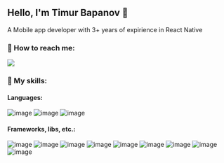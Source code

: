 ## Hello, I'm Timur Bapanov 👋


A Mobile app developer with 3+ years of expirience in React Native

### 📩 How to reach me:   

<a href="mailto:timur.bapanov@gmail.com" target="_blank" rel="nofollow">
    <img src="https://img.shields.io/badge/Gmail-D14836?style=for-the-badge&logo=gmail&logoColor=white" style="max-width:100%;">        
</a>



### 💪 My skills:
#### Languages:
![image](https://img.shields.io/badge/JavaScript-323330?style=for-the-badge&logo=javascript&logoColor=F7DF1E)
![image](https://img.shields.io/badge/typescript-3178C6?style=for-the-badge&logo=typescript&logoColor=white)
![image](https://img.shields.io/badge/dart-0175C2?style=for-the-badge&logo=dart&logoColor=white)

#### Frameworks, libs, etc.:
![image](https://img.shields.io/badge/HTML5-E34F26?style=for-the-badge&logo=html5&logoColor=white)
![image](https://img.shields.io/badge/CSS3-1572B6?style=for-the-badge&logo=css3&logoColor=white)
![image](https://img.shields.io/badge/React.js-323330?style=for-the-badge&logo=React&logoColor=61DAFB)
![image](https://img.shields.io/badge/React_native-61DAFB?style=for-the-badge&logo=React&logoColor=323330)
![image](https://img.shields.io/badge/Redux-764ABC?style=for-the-badge&logo=redux&logoColor=white)
![image](https://img.shields.io/badge/MobX-323330?style=for-the-badge&logo=mobx&logoColor=FF9955)
![image](https://img.shields.io/badge/reanimated-4-323330?style=for-the-badge&logo=reanimated&logoColor=FF9955)
![image](https://img.shields.io/badge/Apollo-311C87?style=for-the-badge&logo=apollographql)
![image](https://img.shields.io/badge/Fastlane-323330?style=for-the-badge&logo=fastlane)

<!--
### 📝 My stats:

<p align="center">
<img height="180em" src="https://github-readme-stats.vercel.app/api?username=tim7on&show_icons=true&hide_border=true&count_private=true&include_all_commits=true&theme=dracula" /> 
<img height="180em" src="https://github-readme-stats.vercel.app/api/top-langs/?username=tim7on&layout=compact&theme=dracula&show_icons=true&hide_border=true&count_private=true&include_all_commits=true" />
</p>
TimSSon/TimSSon is a ✨ special ✨ repository because its `README.md` (this file) appears on your GitHub profile.
You can click the Preview link to take a look at your changes.
--->
